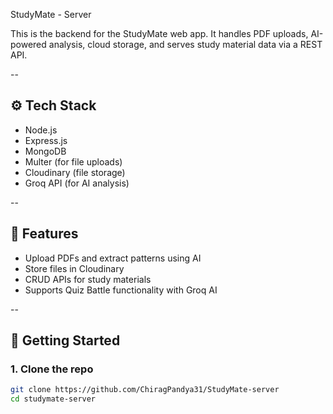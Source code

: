 StudyMate - Server

This is the backend for the StudyMate web app. It handles PDF uploads, AI-powered analysis, cloud storage, and serves study material data via a REST API.

--

## ⚙️ Tech Stack
- Node.js
- Express.js
- MongoDB
- Multer (for file uploads)
- Cloudinary (file storage)
- Groq API (for AI analysis)

--

## 🧠 Features
- Upload PDFs and extract patterns using AI
- Store files in Cloudinary
- CRUD APIs for study materials
- Supports Quiz Battle functionality with Groq AI

--

## 🚀 Getting Started

### 1. Clone the repo
```bash
git clone https://github.com/ChiragPandya31/StudyMate-server
cd studymate-server
